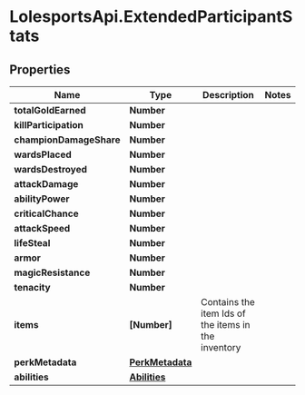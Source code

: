 # LolesportsApi.ExtendedParticipantStats

## Properties
Name | Type | Description | Notes
------------ | ------------- | ------------- | -------------
**totalGoldEarned** | **Number** |  | 
**killParticipation** | **Number** |  | 
**championDamageShare** | **Number** |  | 
**wardsPlaced** | **Number** |  | 
**wardsDestroyed** | **Number** |  | 
**attackDamage** | **Number** |  | 
**abilityPower** | **Number** |  | 
**criticalChance** | **Number** |  | 
**attackSpeed** | **Number** |  | 
**lifeSteal** | **Number** |  | 
**armor** | **Number** |  | 
**magicResistance** | **Number** |  | 
**tenacity** | **Number** |  | 
**items** | **[Number]** | Contains the item Ids of the items in the inventory  | 
**perkMetadata** | [**PerkMetadata**](PerkMetadata.md) |  | 
**abilities** | [**Abilities**](Abilities.md) |  | 
